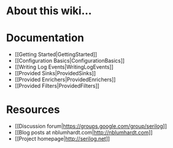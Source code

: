# About this wiki...

# Documentation

* [[Getting Started|GettingStarted]]
* [[Configuration Basics|ConfigurationBasics]]
* [[Writing Log Events|WritingLogEvents]]
* [[Provided Sinks|ProvidedSinks]]
* [[Provided Enrichers|ProvidedEnrichers]]
* [[Provided Filters|ProvidedFilters]]

# Resources

* [[Discussion forum|https://groups.google.com/group/serilog]]
* [[Blog posts at nblumhardt.com|http://nblumhardt.com]]
* [[Project homepage|http://serilog.net]]
